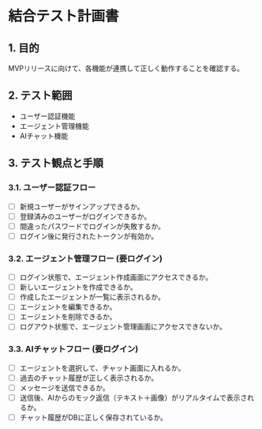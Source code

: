 # 結合テスト計画書

## 1. 目的
MVPリリースに向けて、各機能が連携して正しく動作することを確認する。

## 2. テスト範囲
- ユーザー認証機能
- エージェント管理機能
- AIチャット機能

## 3. テスト観点と手順

### 3.1. ユーザー認証フロー
- [ ] 新規ユーザーがサインアップできるか。
- [ ] 登録済みのユーザーがログインできるか。
- [ ] 間違ったパスワードでログインが失敗するか。
- [ ] ログイン後に発行されたトークンが有効か。

### 3.2. エージェント管理フロー (要ログイン)
- [ ] ログイン状態で、エージェント作成画面にアクセスできるか。
- [ ] 新しいエージェントを作成できるか。
- [ ] 作成したエージェントが一覧に表示されるか。
- [ ] エージェントを編集できるか。
- [ ] エージェントを削除できるか。
- [ ] ログアウト状態で、エージェント管理画面にアクセスできないか。

### 3.3. AIチャットフロー (要ログイン)
- [ ] エージェントを選択して、チャット画面に入れるか。
- [ ] 過去のチャット履歴が正しく表示されるか。
- [ ] メッセージを送信できるか。
- [ ] 送信後、AIからのモック返信（テキスト＋画像）がリアルタイムで表示されるか。
- [ ] チャット履歴がDBに正しく保存されているか。
